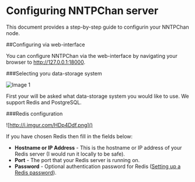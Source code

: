 Configuring NNTPChan server
===========================

This document provides a step-by-step guide to configurin your NNTPChan node.

##Configuring via web-interface

You can configure NNTPChan via the web-interface by navigating your browser to http://127.0.0.1:18000.

###Selecting yoru data-storage system

![Image 1](http://i.imgur.com/l9iiXxB.png)

First your will be asked what data-storage system you would like to use. We support Redis and PostgreSQL.

###Redis configuration

![http://i.imgur.com/HDp4Ddf.png]()

If you have chosen Redis then fill in the fields below:

* **Hostname or IP Address** - This is the hostname or IP address of your Redis server (I would run it locally to be safe).
* **Port** - The port that your Redis server is running on.
* **Password** - Optional authentication password for Redis ([Setting up a Redis password](securing-redis.md)).
